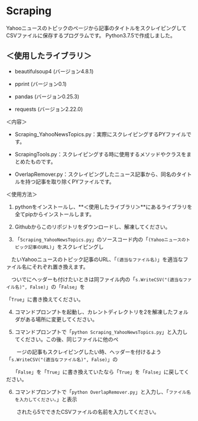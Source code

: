 # Scraping
Yahooニュースのトピックのページから記事のタイトルをスクレイピングしてCSVファイルに保存するプログラムです。
Python3.7.5で作成しました。

## ＜使用したライブラリ＞

- beautifulsoup4 (バージョン4.8.1)

- pprint (バージョン0.1)

- pandas (バージョン0.25.3)

- requests (バージョン2.22.0)

＜内容＞

- Scraping_YahooNewsTopics.py：実際にスクレイピングするPYファイルです。

- ScrapingTools.py：スクレイピングする時に使用するメソッドやクラスをまとめたものです。

- OverlapRemover.py：スクレイピングしたニュース記事から、同名のタイトルを持つ記事を取り除くPYファイルです。

＜使用方法＞

1. pythonをインストールし、**＜使用したライブラリ＞**にあるライブラリを全てpipからインストールします。

1. Githubからこのリポジトリをダウンロードし、解凍してください。

1. 「`Scraping_YahooNewsTopics.py`」のソースコード内の「```(Yahooニュースのトピック記事のURL)```」をスクレイピングし

　たいYahooニュースのトピック記事のURL、「```(適当なファイル名)```」を適当なファイル名にそれぞれ置き換えます。
 
　ついでにヘッダーも付けたいときは同ファイル内の「```s.WriteCSV("(適当なファイル名)", False)```」の「```False```」を
 
 「```True```」に書き換えてください。
 
4. コマンドプロンプトを起動し、カレントディレクトリを2を解凍したフォルダがある場所に変更してください。
 
5. コマンドプロンプトで「`python Scraping_YahooNewsTopics.py`」と入力してください。この後、同じファイルに他のペ
 
 　　ージの記事もスクレイピングしたい時、ヘッダーを付けるよう「```s.WriteCSV("(適当なファイル名)", False)```」の
  
 　 「```False```」を「```True```」に書き換えていたなら「```True```」を「```False```」に戻してください。
 
6. コマンドプロンプトで「`python OverlapRemover.py`」と入力し、「`ファイル名を入力してください。`」と表示

　　されたら5でできたCSVファイルの名前を入力してください。


